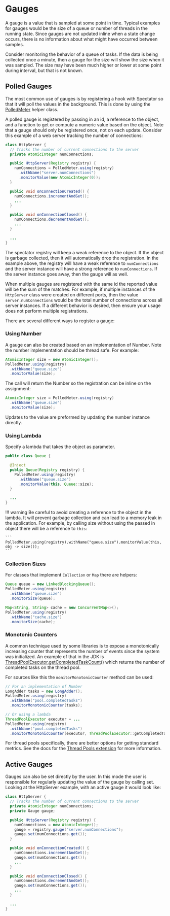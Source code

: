 # Gauges

A gauge is a value that is sampled at some point in time. Typical examples
for gauges would be the size of a queue or number of threads in the running
state. Since gauges are not updated inline when a state change occurs, there is
no information about what might have occurred between samples.

Consider monitoring the behavior of a queue of tasks. If the data is being
collected once a minute, then a gauge for the size will show the size when
it was sampled. The size may have been much higher or lower at some point
during interval, but that is not known.

## Polled Gauges

The most common use of gauges is by registering a hook with Spectator so that
it will poll the values in the background. This is done by using the [PolledMeter]
helper class.

[PolledMeter]: http://netflix.github.io/spectator/en/latest/javadoc/spectator-api/com/netflix/spectator/api/patterns/PolledMeter.html

A polled gauge is registered by passing in an id, a reference to the object, and
a function to get or compute a numeric value based on the object. Note that
a gauge should only be registered once, not on each update. Consider this
example of a web server tracking the number of connections:

```java
class HttpServer {
  // Tracks the number of current connections to the server
  private AtomicInteger numConnections;

  public HttpServer(Registry registry) {
    numConnections = PolledMeter.using(registry)
      .withName("server.numConnections")
      .monitorValue(new AtomicInteger(0));
  }

  public void onConnectionCreated() {
    numConnections.incrementAndGet();
    ...
  }

  public void onConnectionClosed() {
    numConnections.decrementAndGet();
    ...
  }

  ...
}
```

The spectator registry will keep a weak reference to the object. If the object is
garbage collected, then it will automatically drop the registration. In the example
above, the registry will have a weak reference to `numConnections` and the server
instance will have a strong reference to `numConnections`. If the server instance
goes away, then the gauge will as well.

When multiple gauges are registered with the same id the reported value will
be the sum of the matches. For example, if multiple instances of the `HttpServer`
class were created on different ports, then the value `server.numConnections`
would be the total number of connections across all server instances. If a different
behavior is desired, then ensure your usage does not perform multiple registrations.

There are several different ways to register a gauge:

### Using Number

A gauge can also be created based on an implementation of Number. Note the number
implementation should be thread safe. For example:

```java
AtomicInteger size = new AtomicInteger();
PolledMeter.using(registry)
  .withName("queue.size")
  .monitorValue(size);
```

The call will return the Number so the registration can be inline on the
assignment:

```java
AtomicInteger size = PolledMeter.using(registry)
  .withName("queue.size")
  .monitorValue(size);
```

Updates to the value are preformed by updating the number instance directly.

### Using Lambda

Specify a lambda that takes the object as parameter.

```java
public class Queue {

  @Inject
  public Queue(Registry registry) {
    PolledMeter.using(registry)
      .withName("queue.size")
      .monitorValue(this, Queue::size);
  }

  ...
}
```

!!! warning
    Be careful to avoid creating a reference to the object in the
    lambda. It will prevent garbage collection and can lead to a memory leak
    in the application. For example, by calling size without using the passed
    in object there will be a reference to `this`:

    ```
    PolledMeter.using(registry).withName("queue.size").monitorValue(this, obj -> size());
    ```

### Collection Sizes

For classes that implement `Collection` or `Map` there are helpers:

```java
Queue queue = new LinkedBlockingQueue();
PolledMeter.using(registry)
  .withName("queue.size")
  .monitorSize(queue);

Map<String, String> cache = new ConcurrentMap<>();
PolledMeter.using(registry)
  .withName("cache.size")
  .monitorSize(cache);
```

### Monotonic Counters

A common technique used by some libraries is to expose a monotonically increasing
counter that represents the number of events since the system was initialized. An
example of that in the JDK is [ThreadPoolExecutor.getCompletedTaskCount()] which
returns the number of completed tasks on the thread pool.

For sources like this the `monitorMonotonicCounter` method can be used:

```java
// For an implementation of Number
LongAdder tasks = new LongAdder();
PolledMeter.using(registry)
  .withName("pool.completedTasks")
  .monitorMonotonicCounter(tasks);

// Or using a lambda
ThreadPoolExecutor executor = ...
PolledMeter.using(registry)
  .withName("pool.completedTasks")
  .monitorMonotonicCounter(executor, ThreadPoolExecutor::getCompletedTaskCount);
```

For thread pools specifically, there are better options for getting standard metrics.
See the docs for the [Thread Pools extension](../ext/thread-pools.md) for more
information.

[ThreadPoolExecutor.getCompletedTaskCount()]: https://docs.oracle.com/javase/8/docs/api/java/util/concurrent/ThreadPoolExecutor.html#getCompletedTaskCount--

## Active Gauges

Gauges can also be set directly by the user. In this mode the user is responsible for
regularly updating the value of the gauge by calling set. Looking at the HttpServer
example, with an active gauge it would look like:

```java
class HttpServer {
  // Tracks the number of current connections to the server
  private AtomicInteger numConnections;
  private Gauge gauge;

  public HttpServer(Registry registry) {
    numConnections = new AtomicInteger();
    gauge = registry.gauge("server.numConnections");
    gauge.set(numConnections.get());
  }

  public void onConnectionCreated() {
    numConnections.incrementAndGet();
    gauge.set(numConnections.get());
    ...
  }

  public void onConnectionClosed() {
    numConnections.decrementAndGet();
    gauge.set(numConnections.get());
    ...
  }

  ...
}
```